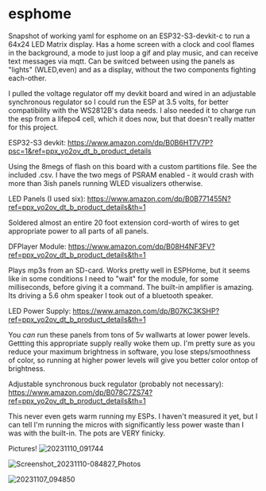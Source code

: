 # esphome
Snapshot of working yaml for esphome on an ESP32-S3-devkit-c to run a 64x24 LED Matrix display. Has a home screen with a clock and cool flames in the background, a mode to just loop a gif and play music, and can receive text messages via mqtt. Can be switced between using the panels as "lights" (WLED,even) and as a display, without the two components fighting each-other.

I pulled the voltage regulator off my devkit board and wired in an adjustable synchronous regulator so I could run the ESP at 3.5 volts, for better compatibility with the WS2812B's data needs. I also needed it to charge run the esp from a lifepo4 cell, which it does now, but that doesn't really matter for this project.

ESP32-S3 devkit:
https://www.amazon.com/dp/B0B6HT7V7P?psc=1&ref=ppx_yo2ov_dt_b_product_details

Using the 8megs of flash on this board with a custom partitions file. See the included .csv.
I have the two megs of PSRAM enabled - it would crash with more than 3ish panels running WLED visualizers otherwise.

LED Panels (I used six):
https://www.amazon.com/dp/B0B771455N?ref=ppx_yo2ov_dt_b_product_details&th=1

Soldered almost an entire 20 foot extension cord-worth of wires to get appropriate power to all parts of all panels.

DFPlayer Module:
https://www.amazon.com/dp/B08H4NF3FV?ref=ppx_yo2ov_dt_b_product_details&th=1

Plays mp3s from an SD-card. Works pretty well in ESPHome, but it seems like in some conditions I need to "wait" for the module, for some milliseconds, before giving it a command. The built-in amplifier is amazing. Its driving a 5.6 ohm speaker I took out of a bluetooth speaker.

LED Power Supply:
https://www.amazon.com/dp/B07KC3KSHP?ref=ppx_yo2ov_dt_b_product_details&th=1

You *can* run these panels from tons of 5v wallwarts at lower power levels. Gettting this appropriate supply really woke them up. I'm pretty sure as you reduce your maximum brightness in software, you lose steps/smoothness of color, so running at higher power levels will give you better color ontop of brightness.

Adjustable synchronous buck regulator (probably not necessary):
https://www.amazon.com/dp/B078C7ZS74?ref=ppx_yo2ov_dt_b_product_details&th=1

This never even gets warm running my ESPs. I haven't measured it yet, but I can tell I'm running the micros with significantly less power waste than I was with the built-in. The pots are VERY finicky.


Pictures!
![20231110_091744](https://github.com/zgauthier2000/esphome/assets/127626977/46ffc264-0dfb-4f96-9fce-e418fa937d14)

![Screenshot_20231110-084827_Photos](https://github.com/zgauthier2000/esphome/assets/127626977/d638165d-a944-4ce9-a2eb-87f619aaa9a7)

![20231107_094850](https://github.com/zgauthier2000/esphome/assets/127626977/9276ef64-915d-4b7a-ae94-1dcdd2a45ac3)
